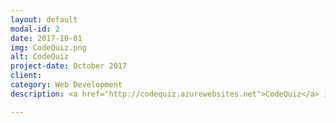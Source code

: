 ```yaml
---
layout: default
modal-id: 2
date: 2017-10-01
img: CodeQuiz.png
alt: CodeQuiz
project-date: October 2017
client: 
category: Web Development
description: <a href="http://codequiz.azurewebsites.net">CodeQuiz</a> is a web application for developers to create quizzes and test their knowledge.

---
```

